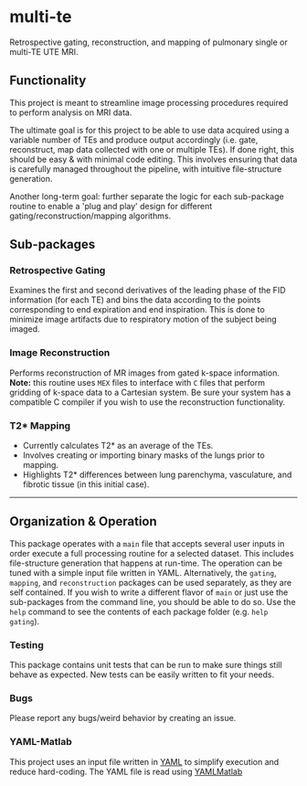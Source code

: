 # multi-te
Retrospective gating, reconstruction, and mapping of pulmonary single or multi-TE UTE MRI.

## Functionality
This project is meant to streamline image processing procedures required to perform analysis on MRI data.

The ultimate goal is for this project to be able to use data acquired using a variable number of TEs and produce output accordingly (i.e. gate, reconstruct, map data collected with one or multiple TEs). If done right, this should be easy & with minimal code editing. This involves ensuring that data is carefully managed throughout the pipeline, with intuitive file-structure generation.

Another long-term goal: further separate the logic for each sub-package routine to enable a 'plug and play' design for different gating/reconstruction/mapping algorithms.

## Sub-packages

### Retrospective Gating
Examines the first and second derivatives of the leading phase of the FID information (for each TE) and bins the data according to the points corresponding to end expiration and end inspiration. This is done to minimize image artifacts due to respiratory motion of the subject being imaged.

### Image Reconstruction
Performs reconstruction of MR images from gated k-space information. **Note:** this routine uses `MEX` files to interface with `C` files that perform gridding of k-space data to a Cartesian system. Be sure your system has a compatible C compiler if you wish to use the reconstruction functionality.

### T2* Mapping
* Currently calculates T2* as an average of the TEs.
* Involves creating or importing binary masks of the lungs prior to mapping.
* Highlights T2* differences between lung parenchyma, vasculature, and fibrotic tissue (in this initial case).

---

## Organization & Operation
This package operates with a `main` file that accepts several user inputs in order execute a full processing routine for a selected dataset. This includes file-structure generation that happens at run-time. The operation can be tuned with a simple input file written in YAML. Alternatively, the `gating`, `mapping`, and `reconstruction` packages can be used separately, as they are self contained. If you wish to write a different flavor of `main` or just use the sub-packages from the command line, you should be able to do so. Use the `help` command to see the contents of each package folder (e.g. `help gating`).

### Testing
This package contains unit tests that can be run to make sure things still behave as expected. New tests can be easily written to fit your needs.

### Bugs
Please report any bugs/weird behavior by creating an issue.

### YAML-Matlab
This project uses an input file written in [YAML](http://yaml.org/) to simplify execution and reduce hard-coding. The YAML file is read using [YAMLMatlab](https://code.google.com/archive/p/yamlmatlab/)
